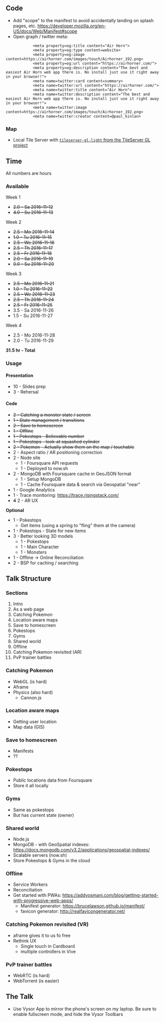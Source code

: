 ## Code

- Add "scope" to the manifest to avoid accidentally landing on splash pages,
  etc. https://developer.mozilla.org/en-US/docs/Web/Manifest#scope
- Open graph / twitter meta: 
```
            <meta property=og:title content="Air Horn">
            <meta property=og:type content=website>
            <meta property=og:image content=https://airhorner.com/images/touch/Airhorner_192.png>
            <meta property=og:url content="https://airhorner.com/">
            <meta property=og:description content="The best and easiest Air Horn web app there is. No install just use it right away in your browser!">
            <meta name=twitter:card content=summary>
            <meta name=twitter:url content="https://airhorner.com/">
            <meta name=twitter:title content="Air Horn">
            <meta name=twitter:description content="The best and easiest Air Horn web app there is. No install just use it right away in your browser!">
            <meta name=twitter:image content=https://airhorner.com/images/touch/Airhorner_192.png>
            <meta name=twitter:creator content=@paul_kinlan>
```

### Map

- Local Tile Server with [`tileserver-gl-light` from the TileServer GL project](https://github.com/klokantech/tileserver-gl)

## Time

All numbers are hours

### Available

Week 1
- ~~2.0 - Sa 2016-11-12~~
- ~~4.0 - Su 2016-11-13~~

Week 2
- ~~2.5 - Mo 2016-11-14~~
- ~~1.0 - Tu 2016-11-15~~
- ~~2.5 - We 2016-11-16~~
- ~~2.5 - Th 2016-11-17~~
- ~~2.5 - Fr 2016-11-18~~
- ~~2.0 - Sa 2016-11-19~~
- ~~0.0 - Su 2016-11-20~~

Week 3
- ~~2.5 - Mo 2016-11-21~~
- ~~1.0 - Tu 2016-11-22~~
- ~~2.5 - We 2016-11-23~~
- ~~2.5 - Th 2016-11-24~~
- ~~2.5 - Fr 2016-11-25~~
- 3.5 - Sa 2016-11-26
- 1.5 - Su 2016-11-27

Week 4
- 2.5 - Mo 2016-11-28
- 2.0 - Tu 2016-11-29

**31.5 hr - Total**

### Usage

#### Presentation

- 10 - Slides prep
- 3 - Rehersal

#### Code

- ~~2 - Catching a monster state / screen~~
- ~~1 - State management / transitions~~
- ~~2 - Save to homescreen~~
- ~~1 - Offline~~
- ~~1 - Pokestops - Believable number~~
- ~~1 - Pokestops - look-at squashed cylinder~~
- ~~2 - Pokemon - Actually show them on the map / touchable~~
- 2 - Aspect ratio / AR positioning correction
- 2 - Node site
  - 1 - Foursquare API requests
  - 1 - Deployed to now.sh
- 2 - MongoDB with Foursquare cache in GeoJSON format
  - 1 - Setup MongoDB
  - 1 - Cache Foursquare data & search via Geospatial "near"
- 1 - Google Analytics
- 1 - Trace monitoring: https://trace.risingstack.com/
- ~~4~~ 2 - AR UX

**Optional**

- 1 - Pokestops
  - Get items (using a spring to "fling" them at the camera)
- 1 - Pokestops - State for new items
- 3 - Better looking 3D models
  - 1 - Pokestops
  - 1 - Main Character
  - 1 - Monsters
- 1 - Offline -> Online Reconciliation
- 2 - BSP for caching / searching

## Talk Structure

### Sections

1. Intro
1. As a web page
1. Catching Pokemon
1. Location aware maps
1. Save to homescreen
1. Pokestops
1. Gyms
1. Shared world
1. Offline
1. Catching Pokemon revisited (AR)
1. PvP trainer battles

### Catching Pokemon

* WebGL (is hard)
* Aframe
* Physics (also hard)
  * Cannon.js

### Location aware maps

* Getting user location
* Map data (GIS)

### Save to homescreen

* Manifests
* ??

### Pokestops

* Public locations data from Foursquare
* Store it all locally

### Gyms

* Same as pokestops
* But has current state (owner)

### Shared world

* Node.js
* MongoDB - with GeoSpatial indexes: https://docs.mongodb.com/v3.2/applications/geospatial-indexes/
* Scalable servers (now.sh)
* Store Pokestops & Gyms in the cloud

### Offline

* Service Workers
* Reconciliation
* Get started with PWAs: https://addyosmani.com/blog/getting-started-with-progressive-web-apps/
  * Manifest generator: https://brucelawson.github.io/manifest/
  * favicon generator: http://realfavicongenerator.net/

### Catching Pokemon revisited (VR)

* aframe gives it to us fo free
* Rethink UX
  * Single touch in Cardboard
  * multiple controllers in Vive

### PvP trainer battles

* WebRTC (is hard)
* WebTorrent (is easier)

## The Talk

- Use Vysor App to mirror the phone's screen on my laptop.
  Be sure to enable fullscreen mode, and hide the Vysor Toolbars
